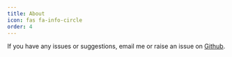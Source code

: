 ```yaml
---
title: About
icon: fas fa-info-circle
order: 4
---
```


If you have any issues or suggestions, email me or raise an issue on [Github](https://github.com/creme332/creamy-notes).
